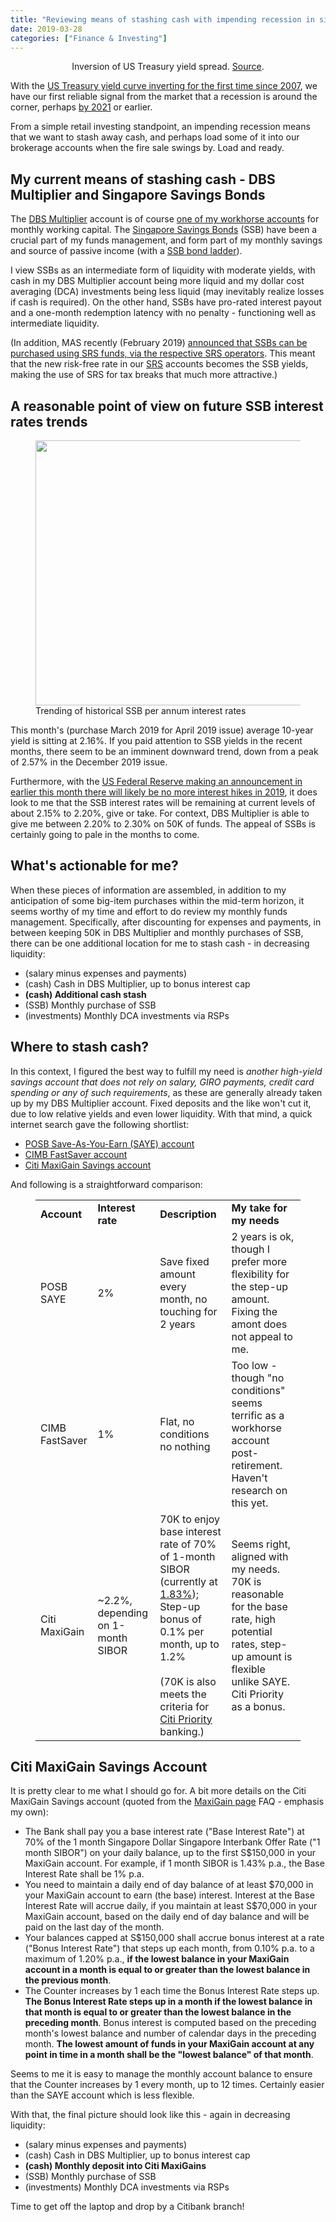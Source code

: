 ```yaml
---
title: "Reviewing means of stashing cash with impending recession in sight"
date: 2019-03-28
categories: ["Finance & Investing"]
---
```


<!-- wp:image -->
<center>
<figure class="wp-block-image"><img src="https://assets.bwbx.io/images/users/iqjWHBFdfxIU/ikhFGzC1peMs/v4/pidjEfPlU1QWZop3vfGKsrX.ke8XuWirGYh1PKgEw44kE/775x-1.png" alt=""/><figcaption>Inversion of US Treasury yield spread. <a href="https://www.bloomberg.com/news/articles/2019-03-22/u-s-treasury-yield-curve-inverts-for-first-time-since-2007">Source</a>. </figcaption></figure>
</center>
<!-- /wp:image -->

<!-- wp:paragraph -->
<p>With the <a href="https://www.bloomberg.com/news/articles/2019-03-22/u-s-treasury-yield-curve-inverts-for-first-time-since-2007">US Treasury yield curve inverting for the first time since 2007</a>, we have our first reliable signal from the market that a recession is around the corner, perhaps <a href="https://www.bloomberg.com/news/articles/2019-02-25/most-economists-see-u-s-recession-by-2021-nabe-survey-shows">by 2021</a> or earlier.</p>
<!-- /wp:paragraph -->

<!-- wp:paragraph -->
<p>From a simple retail investing standpoint, an impending recession means that we want to stash away cash, and perhaps load some of it into our brokerage accounts when the fire sale swings by. Load and ready.</p>
<!-- /wp:paragraph -->

<!-- wp:heading -->
<h2>My current means of stashing cash - DBS Multiplier and Singapore Savings Bonds</h2>
<!-- /wp:heading -->

<!-- wp:paragraph -->
<p>The <a href="https://www.dbs.com.sg/personal/landing/dbs-multiplier/">DBS Multiplier</a> account is of course <a href="https://thestatsguy.rbind.io/post/2018/10/20/ocbc-360-interest-structure-change-whats-the-impact-on-you-and-me/">one of my workhorse accounts</a> for monthly working capital. The <a href="http://www.sgs.gov.sg/savingsbonds/About-SSB/Overview.aspx">Singapore Savings Bonds</a> (SSB) have been a crucial part of my funds management, and form part of my monthly savings and source of passive income (with a <a href="https://kpo-and-czm.blogspot.com/2018/04/dbs-multiplier-ssbs-joint-account-higher-interest.html">SSB bond ladder</a>).</p>
<!-- /wp:paragraph -->

<!-- wp:paragraph -->
<p>I view SSBs as an intermediate form of liquidity with moderate yields, with cash in my DBS Multiplier account being more liquid and my dollar cost averaging (DCA) investments being less liquid (may inevitably realize losses if cash is required). On the other hand, SSBs have pro-rated interest payout and a one-month redemption latency with no penalty - functioning well as intermediate liquidity.</p>
<!-- /wp:paragraph -->

<!-- wp:paragraph -->
<p>(In addition, MAS recently (February 2019) <a href="https://thestatsguy.rbind.io/post/2018/12/21/short-good-news-for-fans-of-singapore-savings-bonds/">announced that SSBs can be purchased using SRS funds, via the respective SRS operators</a>. This meant that the new risk-free rate in our <a href="https://www.mof.gov.sg/MOF-For/Individuals/Supplementary-Retirement-Scheme-SRS">SRS</a> accounts becomes the SSB yields, making the use of SRS for tax breaks that much more attractive.)</p>
<!-- /wp:paragraph -->

<!-- wp:heading -->
<h2>A reasonable point of view on future SSB interest rates trends</h2>
<!-- /wp:heading -->

<!-- wp:image {"align":"center","id":300,"width":697,"height":424} -->
<div class="wp-block-image"><figure class="aligncenter is-resized"><img src="https://thestatsguyhome.files.wordpress.com/2019/03/image-3.png" alt="" class="wp-image-300" width="697" height="424"/><figcaption>Trending of historical SSB per annum interest rates</figcaption></figure></div>
<!-- /wp:image -->

<!-- wp:paragraph -->
<p>This month's (purchase March 2019 for April 2019 issue) average 10-year yield is sitting at 2.16%. If you paid attention to SSB yields in the recent months, there seem to be an imminent downward trend, down from a peak of 2.57% in the December 2019 issue.</p>
<!-- /wp:paragraph -->

<!-- wp:paragraph -->
<p>Furthermore, with the <a href="https://www.bloomberg.com/news/articles/2019-03-20/fed-sees-no-2019-hikes-plans-september-end-to-asset-drawdown">US Federal Reserve making an announcement in earlier this month there will likely be no more interest hikes in 2019</a>, it does look to me that the SSB interest rates will be remaining at current levels of about 2.15% to 2.20%, give or take. For context, DBS Multiplier is able to give me between 2.20% to 2.30% on 50K of funds. The appeal of SSBs is certainly going to pale in the months to come.</p>
<!-- /wp:paragraph -->

<!-- wp:heading -->
<h2>What's actionable for me?</h2>
<!-- /wp:heading -->

<!-- wp:paragraph -->
<p>When these pieces of information are assembled, in addition to my anticipation of some big-item purchases within the mid-term horizon, it seems worthy of my time and effort to do review my monthly funds management. Specifically, after discounting for expenses and payments, in between keeping 50K in DBS Multiplier and monthly purchases of SSB, there can be one additional location for me to stash cash - in decreasing liquidity:</p>
<!-- /wp:paragraph -->

<!-- wp:list -->
<ul><li>(salary minus expenses and payments)</li><li>(cash) Cash in DBS Multiplier, up to bonus interest cap</li><li><strong>(cash) Additional cash stash</strong></li><li>(SSB) Monthly purchase of SSB</li><li>(investments) Monthly DCA investments via RSPs</li></ul>
<!-- /wp:list -->

<!-- wp:heading -->
<h2>Where to stash cash?</h2>
<!-- /wp:heading -->

<!-- wp:paragraph -->
<p>In this context, I figured the best way to fulfill my need is <em>another high-yield savings account that does not rely on salary, GIRO payments, credit card spending or any of such requirements</em>, as these are generally already taken up by my DBS Multiplier account. Fixed deposits and the like won't cut it, due to low relative yields and even lower liquidity. With that mind, a quick internet search gave the following shortlist:</p>
<!-- /wp:paragraph -->

<!-- wp:list -->
<ul><li><a href="https://www.posb.com.sg/personal/deposits/savings-accounts/saye">POSB Save-As-You-Earn (SAYE) account</a></li><li><a href="https://www.cimbbank.com.sg/en/personal/products/accounts/savings-accounts/cimb-fastsaver-account.html">CIMB FastSaver account</a></li><li><a href="https://www.citibank.com.sg/gcb/deposits/mxgn-savacc.htm">Citi MaxiGain Savings account</a></li></ul>
<!-- /wp:list -->

<!-- wp:paragraph -->
<p>And following is a straightforward comparison:</p>
<!-- /wp:paragraph -->

<!-- wp:table -->
<figure class="wp-block-table"><table><tbody><tr><td><strong>Account</strong></td><td><strong>Interest rate</strong></td><td><strong>Description</strong></td><td><strong>My take for my needs</strong></td></tr><tr><td>POSB SAYE</td><td>2%</td><td>Save fixed amount every month, no touching for 2 years</td><td>2 years is ok, though I prefer more flexibility for the step-up amount. Fixing the amont does not appeal to me.</td></tr><tr><td>CIMB FastSaver</td><td>1%</td><td>Flat, no conditions no nothing</td><td>Too low - though "no conditions" seems terrific as a workhorse account post-retirement. Haven't research on this yet.</td></tr><tr><td>Citi MaxiGain</td><td>~2.2%, depending on 1-month SIBOR</td><td>70K to enjoy base interest rate of 70% of 1-month SIBOR (currently at <a href="https://abs.org.sg/rates-sibor">1.83%</a>);<br>Step-up bonus of 0.1% per month, up to 1.2%<br><br>(70K is also meets the criteria for <a href="https://www.citibank.com.sg/citi-priority/index.htm">Citi Priority</a> banking.)</td><td>Seems right, aligned with my needs. 70K is reasonable for the base rate, high potential rates, step-up amount is flexible unlike SAYE. Citi Priority as a bonus.</td></tr></tbody></table></figure>
<!-- /wp:table -->

<!-- wp:heading -->
<h2>Citi MaxiGain Savings Account</h2>
<!-- /wp:heading -->

<!-- wp:paragraph -->
<p>It is pretty clear to me what I should go for. A bit more details on the Citi MaxiGain Savings account (quoted from the <a href="https://www.citibank.com.sg/gcb/deposits/mxgn-savacc.htm">MaxiGain page</a> FAQ - emphasis my own):</p>
<!-- /wp:paragraph -->

<!-- wp:list -->
<ul><li>The Bank shall pay you a base interest rate ("Base Interest Rate") at 70% of the 1 month Singapore Dollar Singapore Interbank Offer Rate ("1 month SIBOR") on your daily balance, up to the first S$150,000 in your MaxiGain account. For example, if 1 month SIBOR is 1.43% p.a., the Base Interest Rate shall be 1% p.a.</li><li>You need to maintain a daily end of day balance of at least $70,000 in your MaxiGain account to earn (the base) interest. Interest at the Base Interest Rate will accrue daily, if you maintain at least S$70,000 in your MaxiGain account, based on the daily end of day balance and will be paid on the last day of the month.</li><li>Your balances capped at S$150,000 shall accrue bonus interest at a rate ("Bonus Interest Rate") that steps up each month, from 0.10% p.a. to a maximum of 1.20% p.a., <strong>if the lowest balance in your MaxiGain account in a month is equal to or greater than the lowest balance in the previous month</strong>.</li><li>The Counter increases by 1 each time the Bonus Interest Rate steps up. <strong>The Bonus Interest Rate steps up in a month if the lowest balance in that month is equal to or greater than the lowest balance in the preceding month</strong>. Bonus interest is computed based on the preceding month's lowest balance and number of calendar days in the preceding month. <strong>The lowest amount of funds in your MaxiGain account at any point in time in a month shall be the "lowest balance" of that month</strong>. </li></ul>
<!-- /wp:list -->

<!-- wp:paragraph -->
<p>Seems to me it is easy to manage the monthly account balance to ensure that the Counter increases by 1 every month, up to 12 times. Certainly easier than the SAYE account which is less flexible.</p>
<!-- /wp:paragraph -->

<!-- wp:paragraph -->
<p>With that, the final picture should look like this - again in decreasing liquidity:</p>
<!-- /wp:paragraph -->

<!-- wp:list -->
<ul><li>(salary minus expenses and payments)</li><li>(cash) Cash in DBS Multiplier, up to bonus interest cap</li><li><strong>(cash) Monthly deposit into Citi MaxiGains</strong></li><li>(SSB) Monthly purchase of SSB</li><li>(investments) Monthly DCA investments via RSPs</li></ul>
<!-- /wp:list -->

<!-- wp:paragraph -->
<p>Time to get off the laptop and drop by a Citibank branch!</p>
<!-- /wp:paragraph -->